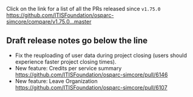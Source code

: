 Click on the link for a list of all the PRs released since `v1.75.0` 
https://github.com/ITISFoundation/osparc-simcore/compare/v1.75.0...master

**Draft release notes go below the line**
---
- Fix the reuploading of user data during project closing (users should experience faster project closing times).
- New feature: Credits per service summary https://github.com/ITISFoundation/osparc-simcore/pull/6146
- New feature: Leave Organization https://github.com/ITISFoundation/osparc-simcore/pull/6107
